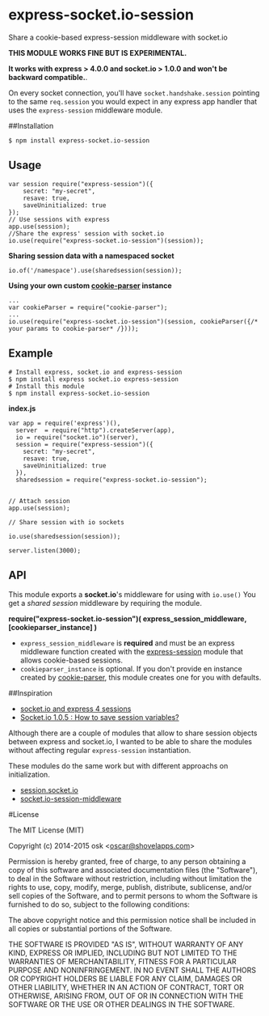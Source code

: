 express-socket.io-session
=========================

Share a cookie-based express-session middleware with socket.io

**THIS MODULE WORKS FINE BUT IS EXPERIMENTAL.**

**It works with express > 4.0.0 and socket.io > 1.0.0 and won't be backward compatible.**.

On every socket connection, you'll have `socket.handshake.session` pointing to
the same `req.session` you would expect in any express app handler that uses
the `express-session` middleware module.


##Installation

```
$ npm install express-socket.io-session
```
## Usage

    var session require("express-session")({
        secret: "my-secret",
        resave: true,
        saveUninitialized: true
    });
    // Use sessions with express
    app.use(session);
    //Share the express' session with socket.io
    io.use(require("express-socket.io-session")(session));


**Sharing session data with a namespaced socket**

    io.of('/namespace').use(sharedsession(session));


**Using your own custom [cookie-parser](https://www.npmjs.com/package/cookie-parser) instance**
    
    ...
    var cookieParser = require("cookie-parser");
    ...
    io.use(require("express-socket.io-session")(session, cookieParser({/* your params to cookie-parser* /})));

## Example

```
# Install express, socket.io and express-session 
$ npm install express socket.io express-session 
# Install this module
$ npm install express-socket.io-session
```

**index.js**


    var app = require('express')(),
      server  = require("http").createServer(app),
      io = require("socket.io")(server),
      session = require("express-session")({
        secret: "my-secret",
        resave: true,
        saveUninitialized: true
      }),
      sharedsession = require("express-socket.io-session");


    // Attach session
    app.use(session);

    // Share session with io sockets

    io.use(sharedsession(session));

    server.listen(3000);

 


## API

This module exports  a **socket.io**'s middleware for using with `io.use()`
You get a *shared session* middleware by requiring the module.

**require("express-socket.io-session")( express_session_middleware, [cookieparser_instance] )**

* `express_session_middleware` is **required** and must be an express middleware function created with the  [express-session](https://www.npmjs.org/package/express-session) module that allows cookie-based sessions.
* `cookieparser_instance` is optional. If you don't provide en instance created by [cookie-parser](https://www.npmjs.org/package/cookie-parser), this module creates one for you with defaults.

##Inspiration

* [socket.io and express 4 sessions](http://stackoverflow.com/questions/23494016/socket-io-and-express-4-sessions)
* [Socket.io 1.0.5 : How to save session variables?](http://stackoverflow.com/questions/24290699/socket-io-1-0-5-how-to-save-session-variables/24380110#24380110)

Although there are a couple of modules that allow to share session objects between express and socket.io,
I wanted to be able to share the modules without affecting regular `express-session` instantiation.

These modules do the same work but with different approachs on initialization.

* [session.socket.io](https://www.npmjs.org/package/session.socket.io) 
* [socket.io-session-middleware](https://github.com/peerigon/socket.io-session-middleware) 


#License 

The MIT License (MIT)

Copyright (c) 2014-2015 osk &lt;oscar@shovelapps.com&gt;

Permission is hereby granted, free of charge, to any person obtaining a copy
of this software and associated documentation files (the "Software"), to deal
in the Software without restriction, including without limitation the rights
to use, copy, modify, merge, publish, distribute, sublicense, and/or sell
copies of the Software, and to permit persons to whom the Software is
furnished to do so, subject to the following conditions:

The above copyright notice and this permission notice shall be included in all
copies or substantial portions of the Software.

THE SOFTWARE IS PROVIDED "AS IS", WITHOUT WARRANTY OF ANY KIND, EXPRESS OR
IMPLIED, INCLUDING BUT NOT LIMITED TO THE WARRANTIES OF MERCHANTABILITY,
FITNESS FOR A PARTICULAR PURPOSE AND NONINFRINGEMENT. IN NO EVENT SHALL THE
AUTHORS OR COPYRIGHT HOLDERS BE LIABLE FOR ANY CLAIM, DAMAGES OR OTHER
LIABILITY, WHETHER IN AN ACTION OF CONTRACT, TORT OR OTHERWISE, ARISING FROM,
OUT OF OR IN CONNECTION WITH THE SOFTWARE OR THE USE OR OTHER DEALINGS IN THE
SOFTWARE.

